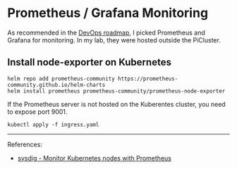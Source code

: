 # Prometheus / Grafana Monitoring

As recommended in the [DevOps roadmap](https://roadmap.sh/devops), I picked Prometheus and Grafana for monitoring. In my lab, they were hosted outside the PiCluster.

## Install node-exporter on Kubernetes

```Shell
helm repo add prometheus-community https://prometheus-community.github.io/helm-charts
helm install prometheus prometheus-community/prometheus-node-exporter
```

If the Prometheus server is not hosted on the Kuberentes cluster, you need to expose port 9001.

```Shell
kubectl apply -f ingress.yaml
```

---

References:

- [sysdig - Monitor Kubernetes nodes with Prometheus](https://sysdig.com/blog/kubernetes-monitoring-prometheus/)

